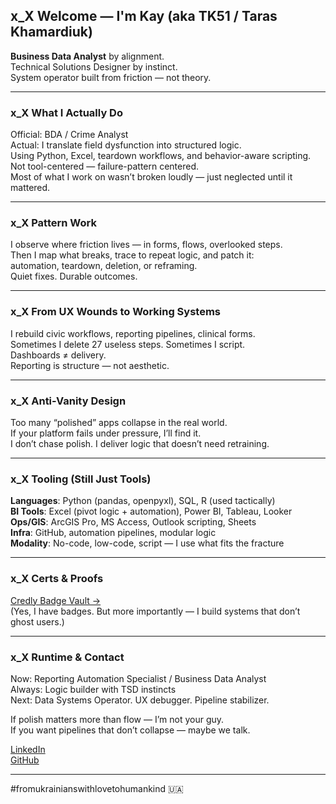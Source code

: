 ## x_X Welcome — I'm **Kay** (aka TK51 / Taras Khamardiuk)

**Business Data Analyst** by alignment.  
Technical Solutions Designer by instinct.  
System operator built from friction — not theory.

---

### x_X What I Actually Do

Official: BDA / Crime Analyst  
Actual: I translate field dysfunction into structured logic.  
Using Python, Excel, teardown workflows, and behavior-aware scripting.  
Not tool-centered — failure-pattern centered.  
Most of what I work on wasn’t broken loudly — just neglected until it mattered.

---

### x_X Pattern Work

I observe where friction lives — in forms, flows, overlooked steps.  
Then I map what breaks, trace to repeat logic, and patch it:  
automation, teardown, deletion, or reframing.  
Quiet fixes. Durable outcomes.

---

### x_X From UX Wounds to Working Systems

I rebuild civic workflows, reporting pipelines, clinical forms.  
Sometimes I delete 27 useless steps. Sometimes I script.  
Dashboards ≠ delivery.  
Reporting is structure — not aesthetic.

---

### x_X Anti-Vanity Design

Too many “polished” apps collapse in the real world.  
If your platform fails under pressure, I’ll find it.  
I don’t chase polish. I deliver logic that doesn’t need retraining.

---

### x_X Tooling (Still Just Tools)

**Languages**: Python (pandas, openpyxl), SQL, R (used tactically)  
**BI Tools**: Excel (pivot logic + automation), Power BI, Tableau, Looker  
**Ops/GIS**: ArcGIS Pro, MS Access, Outlook scripting, Sheets  
**Infra**: GitHub, automation pipelines, modular logic  
**Modality**: No-code, low-code, script — I use what fits the fracture

---

### x_X Certs & Proofs

[Credly Badge Vault →](https://www.credly.com/users/taras-khamardiuk/badges)  
(Yes, I have badges. But more importantly — I build systems that don’t ghost users.)

---

### x_X Runtime & Contact

Now: Reporting Automation Specialist / Business Data Analyst  
Always: Logic builder with TSD instincts  
Next: Data Systems Operator. UX debugger. Pipeline stabilizer.

If polish matters more than flow — I’m not your guy.  
If you want pipelines that don’t collapse — maybe we talk.

[LinkedIn](https://www.linkedin.com/in/taras-khamardiuk)  
[GitHub](https://github.com/TK51)

---

#fromukrainianswithlovetohumankind 🇺🇦

